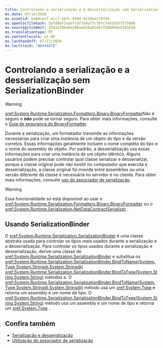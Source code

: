 ```yaml
---
title: Controlando a serialização e a desserialização sem SerializationBinder
ms.date: 07/14/2020
ms.assetid: ba8dcecf-acc7-467c-939d-021bbac797d4
ms.openlocfilehash: 5a7d0bf2aabfcdf789a77cf0fcfeb26357575806
ms.sourcegitcommit: 2543a78be6e246aa010a01decf58889de53d1636
ms.translationtype: MT
ms.contentlocale: pt-BR
ms.lasthandoff: 07/17/2020
ms.locfileid: "86444476"
---
```

# <a name="controlling-serialization-and-deserialization-with-serializationbinder"></a>Controlando a serialização e a desserialização sem SerializationBinder

> [!WARNING]
> <xref:System.Runtime.Serialization.Formatters.Binary.BinaryFormatter>Não é seguro e ***não*** pode se tornar seguro. Para obter mais informações, consulte o [Guia de segurança do BinaryFormatter](../../../standard/serialization/binaryformatter-security-guide.md).

Durante a serialização, um formatador transmite as informações necessárias para criar uma instância de um objeto do tipo e da versão corretos. Essas informações geralmente incluem o nome completo do tipo e o nome do assembly do objeto. Por padrão, a desserialização usa essas informações para criar uma instância de um objeto idêntico. Alguns usuários podem precisar controlar qual classe serializar e desserializar, porque a classe original pode não existir no computador que executa a desserialização, a classe original foi movida entre assemblies ou uma versão diferente da classe é necessária no servidor e no cliente. Para obter mais informações, consulte [uso do associador de serialização](../samples/usage-of-serialization-binder.md).  
  
> [!WARNING]
> Essa funcionalidade só está disponível ao usar o <xref:System.Runtime.Serialization.Formatters.Binary.BinaryFormatter> ou o <xref:System.Runtime.Serialization.NetDataContractSerializer> .  
  
## <a name="using-serializationbinder"></a>Usando SerializationBinder  
 O <xref:System.Runtime.Serialization.SerializationBinder> é uma classe abstrata usada para controlar os tipos reais usados durante a serialização e a desserialização. Para controlar os tipos usados durante a serialização e desserialização, derive uma classe de <xref:System.Runtime.Serialization.SerializationBinder> e substitua os <xref:System.Runtime.Serialization.SerializationBinder.BindToName(System.Type,System.String@,System.String@)> <xref:System.Runtime.Serialization.SerializationBinder.BindToType(System.String,System.String)> métodos e. O <xref:System.Runtime.Serialization.SerializationBinder.BindToName(System.Type,System.String@,System.String@)> método usa um <xref:System.Type> e retorna um assembly e um nome de tipo. O <xref:System.Runtime.Serialization.SerializationBinder.BindToType(System.String,System.String)> método usa um assembly e um nome de tipo e retorna um <xref:System.Type> .  
  
## <a name="see-also"></a>Confira também

- [Serialização e desserialização](serialization-and-deserialization.md)
- [Utilização do associador de serialização](../samples/usage-of-serialization-binder.md)
